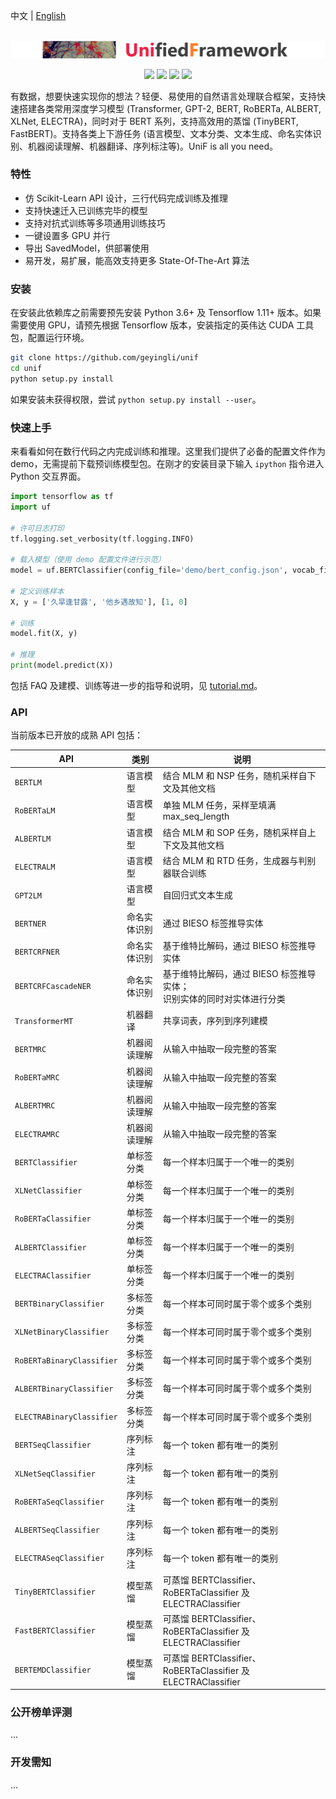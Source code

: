 中文 | [English](README.md)

<p align="center">
    <br>
    	<img src="logo.png" style="zoom:70%"/>
    <br>
<p>
<p align="center">
    <a>
        <img src="https://img.shields.io/badge/build-passing-brightgreen">
    </a>
    <a>
        <img src="https://img.shields.io/badge/version-beta2.1.41-blue">
    </a>
    <a>
        <img src="https://img.shields.io/badge/tensorflow-≥1.11.0-yellow">
    </a>
    <a>
        <img src="https://img.shields.io/badge/license-Apache2.0-red">
    </a>
</p>

有数据，想要快速实现你的想法？轻便、易使用的自然语言处理联合框架，支持快速搭建各类常用深度学习模型 (Transformer, GPT-2, BERT, RoBERTa, ALBERT, XLNet, ELECTRA)，同时对于 BERT 系列，支持高效用的蒸馏 (TinyBERT, FastBERT)。支持各类上下游任务 (语言模型、文本分类、文本生成、命名实体识别、机器阅读理解、机器翻译、序列标注等)。UniF is all you need。

### 特性

- 仿 Scikit-Learn API 设计，三行代码完成训练及推理
- 支持快速迁入已训练完毕的模型
- 支持对抗式训练等多项通用训练技巧
- 一键设置多 GPU 并行
- 导出 SavedModel，供部署使用
- 易开发，易扩展，能高效支持更多 State-Of-The-Art 算法

### 安装

在安装此依赖库之前需要预先安装 Python 3.6+ 及 Tensorflow 1.11+ 版本。如果需要使用 GPU，请预先根据 Tensorflow 版本，安装指定的英伟达 CUDA 工具包，配置运行环境。

``` bash
git clone https://github.com/geyingli/unif
cd unif
python setup.py install
```

如果安装未获得权限，尝试 `python setup.py install --user`。

### 快速上手

来看看如何在数行代码之内完成训练和推理。这里我们提供了必备的配置文件作为 demo，无需提前下载预训练模型包。在刚才的安装目录下输入 `ipython` 指令进入 Python 交互界面。

``` python
import tensorflow as tf
import uf

# 许可日志打印
tf.logging.set_verbosity(tf.logging.INFO)

# 载入模型（使用 demo 配置文件进行示范）
model = uf.BERTClassifier(config_file='demo/bert_config.json', vocab_file='demo/vocab.txt')

# 定义训练样本
X, y = ['久旱逢甘露', '他乡遇故知'], [1, 0]

# 训练
model.fit(X, y)

# 推理
print(model.predict(X))
```

包括 FAQ 及建模、训练等进一步的指导和说明，见 [tutorial.md](./tutorial.md)。

### API

当前版本已开放的成熟 API 包括：

| API 				| 类别         | 说明                                                 |
| ----------- | ------------ | ---------------------------------------------------- |
| `BERTLM` 		| 语言模型 | 结合 MLM 和 NSP 任务，随机采样自下文及其他文档 |
| `RoBERTaLM` 		| 语言模型 | 单独 MLM 任务，采样至填满 max_seq_length |
| `ALBERTLM` 		| 语言模型 | 结合 MLM 和 SOP 任务，随机采样自上下文及其他文档 |
| `ELECTRALM` 		| 语言模型 | 结合 MLM 和 RTD 任务，生成器与判别器联合训练 |
| `GPT2LM` | 语言模型 | 自回归式文本生成 |
| `BERTNER` 		| 命名实体识别 | 通过 BIESO 标签推导实体 |
| `BERTCRFNER` 		| 命名实体识别 | 基于维特比解码，通过 BIESO 标签推导实体 |
| `BERTCRFCascadeNER` | 命名实体识别 | 基于维特比解码，通过 BIESO 标签推导实体；<br>识别实体的同时对实体进行分类 |
| `TransformerMT` | 机器翻译 | 共享词表，序列到序列建模 |
| `BERTMRC` 		| 机器阅读理解 | 从输入中抽取一段完整的答案 |
| `RoBERTaMRC` 		| 机器阅读理解 | 从输入中抽取一段完整的答案 |
| `ALBERTMRC` 		| 机器阅读理解 | 从输入中抽取一段完整的答案 |
| `ELECTRAMRC` 		| 机器阅读理解 | 从输入中抽取一段完整的答案 |
| `BERTClassifier` 		| 单标签分类 | 每一个样本归属于一个唯一的类别 |
| `XLNetClassifier` 		| 单标签分类 | 每一个样本归属于一个唯一的类别 |
| `RoBERTaClassifier` 		| 单标签分类 | 每一个样本归属于一个唯一的类别 |
| `ALBERTClassifier` 		| 单标签分类 | 每一个样本归属于一个唯一的类别 |
| `ELECTRAClassifier` 		| 单标签分类 | 每一个样本归属于一个唯一的类别 |
| `BERTBinaryClassifier` 		| 多标签分类 | 每一个样本可同时属于零个或多个类别 |
| `XLNetBinaryClassifier` 		| 多标签分类 | 每一个样本可同时属于零个或多个类别 |
| `RoBERTaBinaryClassifier` 		| 多标签分类 | 每一个样本可同时属于零个或多个类别 |
| `ALBERTBinaryClassifier` 		| 多标签分类 | 每一个样本可同时属于零个或多个类别 |
| `ELECTRABinaryClassifier` 		| 多标签分类 | 每一个样本可同时属于零个或多个类别 |
| `BERTSeqClassifier` 		| 序列标注 | 每一个 token 都有唯一的类别 |
| `XLNetSeqClassifier` 		| 序列标注 | 每一个 token 都有唯一的类别 |
| `RoBERTaSeqClassifier` 		| 序列标注 | 每一个 token 都有唯一的类别 |
| `ALBERTSeqClassifier` 		| 序列标注 | 每一个 token 都有唯一的类别 |
| `ELECTRASeqClassifier` 		| 序列标注 | 每一个 token 都有唯一的类别 |
| `TinyBERTClassifier` 		| 模型蒸馏 | 可蒸馏 BERTClassifier、RoBERTaClassifier 及 ELECTRAClassifier |
| `FastBERTClassifier` 		| 模型蒸馏 | 可蒸馏 BERTClassifier、RoBERTaClassifier 及 ELECTRAClassifier |
| `BERTEMDClassifier` | 模型蒸馏 | 可蒸馏 BERTClassifier、RoBERTaClassifier 及 ELECTRAClassifier |

### 公开榜单评测

...

### 开发需知

...